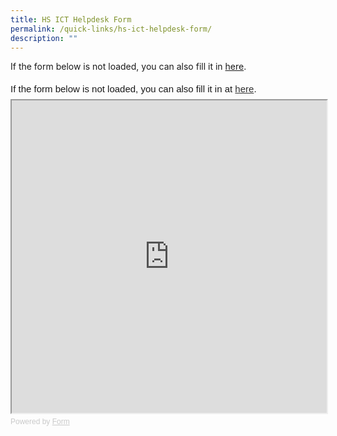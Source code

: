 ```yaml
---
title: HS ICT Helpdesk Form
permalink: /quick-links/hs-ict-helpdesk-form/
description: ""
---
```

If the form below is not loaded, you can also fill it in&nbsp;[here](https://form.gov.sg/5e411c92366d6a0011c76b50).

<div style="font-family: Sans-Serif;
    font-size: 15px;
    color: #000;
    opacity: 0.9;
    padding-top: 5px;
    padding-bottom: 8px;">
  If the form below is not loaded, you can also fill it in at
  <a href="https://form.gov.sg/5e411c92366d6a0011c76b50">here</a>.
</div>

<!-- Change the width and height values to suit you best -->
<iframe style="width: 100%; height: 500px" src="https://form.gov.sg/5e411c92366d6a0011c76b50" id="iframe"></iframe>

<div style="font-family: Sans-Serif;
    font-size: 12px;
    color: #999;
    opacity: 0.5;
    padding-top: 5px;">
  Powered by <a style="color: #999" href="https://form.gov.sg">Form</a>
</div>